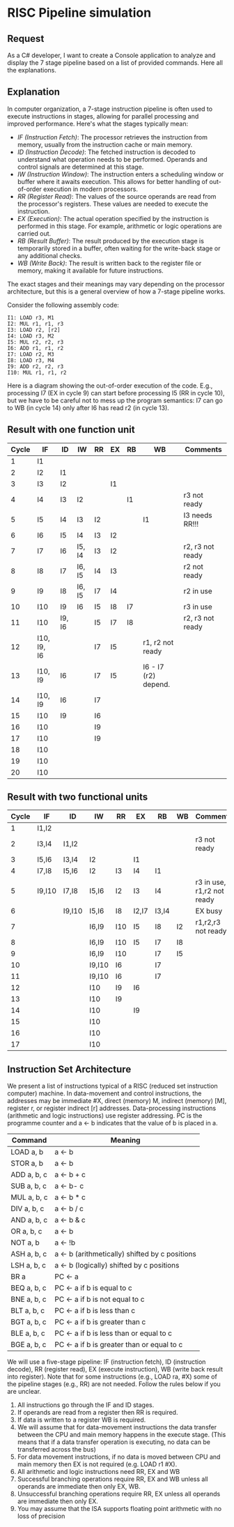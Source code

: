 # RISC Pipeline simulation

## Request

As a C# developer, I want to create a Console application to analyze and display the 7 stage pipeline based on a list of provided commands. Here all the explanations.

## Explanation

In computer organization, a 7-stage instruction pipeline is often used to execute instructions in stages, allowing for parallel processing and improved performance. Here's what the stages typically mean:

- *IF (Instruction Fetch)*: The processor retrieves the instruction from memory, usually from the instruction cache or main memory.
- *ID (Instruction Decode)*: The fetched instruction is decoded to understand what operation needs to be performed. Operands and control signals are determined at this stage.
- *IW (Instruction Window)*: The instruction enters a scheduling window or buffer where it awaits execution. This allows for better handling of out-of-order execution in modern processors.
- *RR (Register Read)*: The values of the source operands are read from the processor's registers. These values are needed to execute the instruction.
- *EX (Execution)*: The actual operation specified by the instruction is performed in this stage. For example, arithmetic or logic operations are carried out.
- *RB (Result Buffer)*: The result produced by the execution stage is temporarily stored in a buffer, often waiting for the write-back stage or any additional checks.
- *WB (Write Back)*: The result is written back to the register file or memory, making it available for future instructions.

The exact stages and their meanings may vary depending on the processor architecture, but this is a general overview of how a 7-stage pipeline works.

Consider the following assembly code:

```
I1: LOAD r3, M1
I2: MUL r1, r1, r3
I3: LOAD r2, [r2]
I4: LOAD r3, M2
I5: MUL r2, r2, r3
I6: ADD r1, r1, r2
I7: LOAD r2, M3
I8: LOAD r3, M4
I9: ADD r2, r2, r3
I10: MUL r1, r1, r2
```

Here is a diagram showing the out-of-order execution of the code. E.g., processing I7 (EX in cycle 9) can start before processing I5 (RR in cycle 10), 
but we have to be careful not to mess up the program semantics: I7 can go to WB (in cycle 14) only after I6 has read r2 (in cycle 13). 

## Result with one function unit

| Cycle | IF          | ID     | IW     | RR | EX | RB | WB                   | Comments         |
|-------|-------------|--------|--------|----|----|----|----------------------|------------------|
| 1     | I1          |        |        |    |    |    |                      |                  |
| 2     | I2          | I1     |        |    |    |    |                      |                  |
| 3     | I3          | I2     |        |    | I1 |    |                      |                  |
| 4     | I4          | I3     | I2     |    |    | I1 |                      | r3 not ready     |
| 5     | I5          | I4     | I3     | I2 |    |    | I1                   | I3 needs RR!!!   |
| 6     | I6          | I5     | I4     | I3 | I2 |    |                      |                  |
| 7     | I7          | I6     | I5, I4 | I3 | I2 |    |                      | r2, r3 not ready |
| 8     | I8          | I7     | I6, I5 | I4 | I3 |    |                      | r2 not ready     |
| 9     | I9          | I8     | I6, I5 | I7 | I4 |    |                      | r2 in use        |
| 10    | I10         | I9     | I6     | I5 | I8 | I7 |                      | r3 in use        |
| 11    | I10         | I9, I6 |        | I5 | I7 | I8 |                      | r2, r3 not ready |
| 12    | I10, I9, I6 |        |        | I7 | I5 |    | r1, r2 not ready     |                  |
| 13    | I10, I9     | I6     |        | I7 | I5 |    | I6 - I7 (r2) depend. |                  |
| 14    | I10, I9     | I6     |        | I7 |    |    |                      |                  |
| 15    | I10         | I9     |        | I6 |    |    |                      |                  |
| 16    | I10         |        |        | I9 |    |    |                      |                  |
| 17    | I10         |        |        | I9 |    |    |                      |                  |
| 18    | I10         |        |        |    |    |    |                      |                  |
| 19    | I10         |        |        |    |    |    |                      |                  |
| 20    | I10         |        |        |    |    |    |                      |                  |

## Result with two functional units

| Cycle |  IF   |  ID   |  IW   |  RR   |  EX   |  RB   |  WB   | Comments                  |
|-------|-------|-------|-------|-------|-------|-------|-------|---------------------------|
|   1   | I1,I2 |       |       |       |       |       |       |                           |
|   2   | I3,I4 | I1,I2 |       |       |       |       |       | r3 not ready              |
|   3   | I5,I6 | I3,I4 | I2    |       | I1    |       |       |                           |
|   4   | I7,I8 | I5,I6 | I2    | I3    | I4    | I1    |       |                           |
|   5   | I9,I10| I7,I8 | I5,I6 | I2    | I3    | I4    |       | r3 in use, r1,r2 not ready |
|   6   |       | I9,I10| I5,I6 | I8    | I2,I7 | I3,I4 |       | EX busy                   |
|   7   |       |       | I6,I9 | I10   | I5    | I8    | I2    | r1,r2,r3 not ready        |
|   8   |       |       | I6,I9 | I10   | I5    | I7    | I8    |                           |
|   9   |       |       | I6,I9 | I10   |       | I7    | I5    |                           |
|  10   |       |       | I9,I10| I6    |       | I7    |       |                           |
|  11   |       |       | I9,I10| I6    |       | I7    |       |                           |
|  12   |       |       | I10   | I9    | I6    |       |       |                           |
|  13   |       |       | I10   | I9    |       |       |       |                           |
|  14   |       |       | I10   |       | I9    |       |       |                           |
|  15   |       |       | I10   |       |       |       |       |                           |
|  16   |       |       | I10   |       |       |       |       |                           |
|  17   |       |       | I10   |       |       |       |       |                           |

## Instruction Set Architecture

We present a list of instructions typical of a RISC (reduced set instruction computer) machine. In data-movement and control instructions, the addresses may be immediate #X, direct (memory) M,
indirect (memory) [M], register r, or register indirect [r] addresses. Data-processing instructions (arithmetic and logic instructions) use register addressing. PC is the programme counter and
a <- b indicates that the value of b is placed in a.

| Command                                        | Meaning                                        |
|------------------------------------------------|------------------------------------------------|
| LOAD a, b                                      | a <- b                                         |
| STOR a, b                                      | a <- b                                         |
| ADD a, b, c                                    | a <- b + c                                     |
| SUB a, b, c                                    | a <- b- c                                      |
| MUL a, b, c                                    | a <- b * c                                     |
| DIV a, b, c                                    | a <- b / c                                     |
| AND a, b, c                                    | a <- b & c                                     |
| OR a, b, c                                     | a <- b | c                                     |
| NOT a, b                                       | a <- !b                                        |
| ASH a, b, c                                    | a <- b (arithmetically) shifted by c positions |
| LSH a, b, c                                    | a <- b (logically) shifted by c positions      |
| BR a                                           | PC <- a                                        |
| BEQ a, b, c                                    | PC <- a if b is equal to c                     |
| BNE a, b, c                                    | PC <- a if b is not equal to c                 |
| BLT a, b, c                                    | PC <- a if b is less than c                    |
| BGT a, b, c                                    | PC <- a if b is greater than c                 |
| BLE a, b, c                                    | PC <- a if b is less than or equal to c        |
| BGE a, b, c                                    | PC <- a if b is greater than or equal to c     |

We will use a five-stage pipeline: IF (instruction fetch), ID (instruction decode), RR (register read), EX (execute instruction), WB (write back result into register). 
Note that for some instructions (e.g., LOAD ra, #X) some of the pipeline stages (e.g., RR) are not needed. Follow the rules below if you are unclear.

 1. All instructions go through the IF and ID stages.
 2. If operands are read from a register then RR is required.
 3. If data is written to a register WB is required.
 4. We will assume that for data-movement instructions the data transfer between the CPU and main memory happens in the execute stage. (This means that if a data transfer operation is executing, no data can be transferred across the bus)
 5. For data movement instructions, if no data is moved between CPU and main memory then EX is not required (e.g. LOAD r1 #X).
 6. All arithmetic and logic instructions need RR, EX and WB
 7. Successful branching operations require RR, EX and WB unless all operands are immediate then only EX, WB.
 8. Unsuccessful branching operations require RR, EX unless all operands are immediate then only EX.
 9. You may assume that the ISA supports floating point arithmetic with no loss of precision
